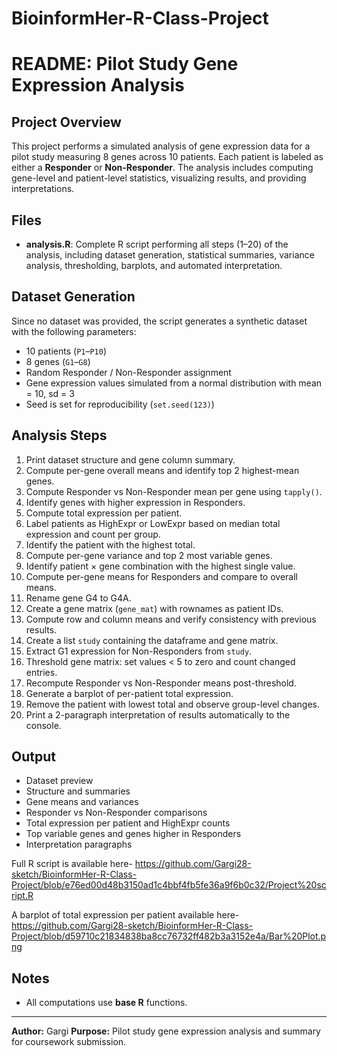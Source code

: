 # BioinformHer-R-Class-Project
# README: Pilot Study Gene Expression Analysis

## Project Overview

This project performs a simulated analysis of gene expression data for a pilot study measuring 8 genes across 10 patients. Each patient is labeled as either a **Responder** or **Non-Responder**. The analysis includes computing gene-level and patient-level statistics, visualizing results, and providing interpretations.

## Files

* **analysis.R**: Complete R script performing all steps (1–20) of the analysis, including dataset generation, statistical summaries, variance analysis, thresholding, barplots, and automated interpretation.

## Dataset Generation

Since no dataset was provided, the script generates a synthetic dataset with the following parameters:

* 10 patients (`P1`–`P10`)
* 8 genes (`G1`–`G8`)
* Random Responder / Non-Responder assignment
* Gene expression values simulated from a normal distribution with mean = 10, sd = 3
* Seed is set for reproducibility (`set.seed(123)`)

## Analysis Steps

1. Print dataset structure and gene column summary.
2. Compute per-gene overall means and identify top 2 highest-mean genes.
3. Compute Responder vs Non-Responder mean per gene using `tapply()`.
4. Identify genes with higher expression in Responders.
5. Compute total expression per patient.
6. Label patients as HighExpr or LowExpr based on median total expression and count per group.
7. Identify the patient with the highest total.
8. Compute per-gene variance and top 2 most variable genes.
9. Identify patient × gene combination with the highest single value.
10. Compute per-gene means for Responders and compare to overall means.
11. Rename gene G4 to G4A.
12. Create a gene matrix (`gene_mat`) with rownames as patient IDs.
13. Compute row and column means and verify consistency with previous results.
14. Create a list `study` containing the dataframe and gene matrix.
15. Extract G1 expression for Non-Responders from `study`.
16. Threshold gene matrix: set values < 5 to zero and count changed entries.
17. Recompute Responder vs Non-Responder means post-threshold.
18. Generate a barplot of per-patient total expression.
19. Remove the patient with lowest total and observe group-level changes.
20. Print a 2-paragraph interpretation of results automatically to the console.

## Output

* Dataset preview
* Structure and summaries
* Gene means and variances
* Responder vs Non-Responder comparisons
* Total expression per patient and HighExpr counts
* Top variable genes and genes higher in Responders
* Interpretation paragraphs

  
Full R script is available here- https://github.com/Gargi28-sketch/BioinformHer-R-Class-Project/blob/e76ed00d48b3150ad1c4bbf4fb5fe36a9f6b0c32/Project%20script.R

A barplot of total expression per patient available here- https://github.com/Gargi28-sketch/BioinformHer-R-Class-Project/blob/d59710c21834838ba8cc76732ff482b3a3152e4a/Bar%20Plot.png


## Notes
* All computations use **base R** functions.
---

**Author:** Gargi
**Purpose:** Pilot study gene expression analysis and summary for coursework submission.
